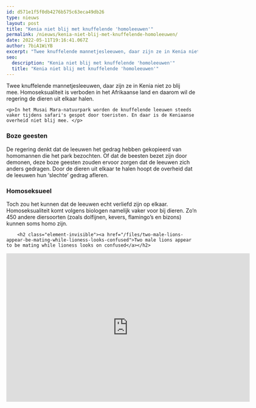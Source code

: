 ```yaml
---
id: d571e1f5f0db4276b575c63eca49db26
type: nieuws
layout: post
title: "Kenia niet blij met knuffelende 'homoleeuwen'"
permalink: /nieuws/kenia-niet-blij-met-knuffelende-homoleeuwen/
date: 2022-05-11T19:16:41.067Z
author: 7biA1WiYB
excerpt: "Twee knuffelende mannetjesleeuwen, daar zijn ze in Kenia niet zo blij mee. Homoseksualiteit is verboden in het Afrikaanse land en daarom wil de regering de dieren uit elkaar halen.  "
seo:
  description: "Kenia niet blij met knuffelende 'homoleeuwen'"
  title: "Kenia niet blij met knuffelende 'homoleeuwen'"
---
```

Twee knuffelende mannetjesleeuwen, daar zijn ze in Kenia niet zo blij mee. Homoseksualiteit is verboden in het Afrikaanse land en daarom wil de regering de dieren uit elkaar halen.  

    <p>In het Musai Mara-natuurpark worden de knuffelende leeuwen steeds vaker tijdens safari's gespot door toeristen. En daar is de Keniaanse overheid niet blij mee. </p>
<h3>Boze geesten</h3>
<p>De regering denkt dat de leeuwen het gedrag hebben gekopieerd van homomannen die het park bezochten. Of dat de beesten bezet zijn door demonen, deze boze geesten zouden ervoor zorgen dat de leeuwen zich anders gedragen. Door de dieren uit elkaar te halen hoopt de overheid dat de leeuwen hun ‘slechte’ gedrag afleren. </p>
<h3>Homoseksueel</h3>
<p>Toch zou het kunnen dat de leeuwen echt verliefd zijn op elkaar. Homoseksualiteit komt volgens biologen namelijk vaker voor bij dieren. Zo’n 450 andere diersoorten (zoals dolfijnen, kevers, flamingo’s en bizons) kunnen soms homo zijn.</p>
<p><div class="media media-element-container media-default"><div id="file-419864" class="file file-video file-video-youtube">

        <h2 class="element-invisible"><a href="/files/two-male-lions-appear-be-mating-while-lioness-looks-confused">Two male lions appear to be mating while lioness looks on confused</a></h2>
    
  
  <div class="content">
    <div class="media-youtube-video file media-element file-default media-youtube-1">
  <iframe class="media-youtube-player" width="640" height="390" title="Two male lions appear to be mating while lioness looks on confused" src="https://www.youtube.com/embed/XuvQ2vCFlMg?wmode=opaque&controls=" name="Two male lions appear to be mating while lioness looks on confused" frameborder="0" allowfullscreen="">Video van Two male lions appear to be mating while lioness looks on confused</iframe>
</div>
  </div>

  
</div>
</div>  
